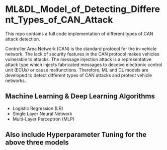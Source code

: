# ML&DL_Model_of_Detecting_Different_Types_of_CAN_Attack
This repo contains a full code implementation of different types of CAN attack detection.

Controller Area Network (CAN) is the standard protocol for the in-vehicle network. The lack of security features in the CAN protocol makes vehicles vulnerable to attacks. The message injection attack is a representative attack type which injects fabricated messages to deceive electronic control unit (ECUs) or cause malfunctions. Therefore, ML and DL models are developed to detect different types of CAN attacks and protect vehicle networks.

## Machine Learning & Deep Learning Algorithms
* Logistic Regression (LR)
* Single Layer Neural Network
* Multi-Layer Perceptron (MLP)

## Also include Hyperparameter Tuning for the above three models
